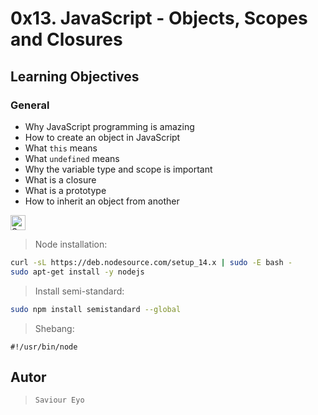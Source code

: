 # 0x13. JavaScript - Objects, Scopes and Closures

## Learning Objectives

### General

* Why JavaScript programming is amazing
* How to create an object in JavaScript
* What ```this``` means
* What ```undefined``` means
* Why the variable type and scope is important
* What is a closure
* What is a prototype
* How to inherit an object from another

<div>
<!-- semistandard --> <a href="https://github.com/standard/semistandard" target="_blank"><img height="24px" src="https://raw.githubusercontent.com/standard/semistandard/master/badge.svg" alt="Semistandard Code Style" > </a>
</div>

>Node installation:

```bash
curl -sL https://deb.nodesource.com/setup_14.x | sudo -E bash -
sudo apt-get install -y nodejs
```

> Install semi-standard:

```bash
sudo npm install semistandard --global
```

> Shebang:

```shellscript
#!/usr/bin/node
```

## Autor

>```Saviour Eyo```
